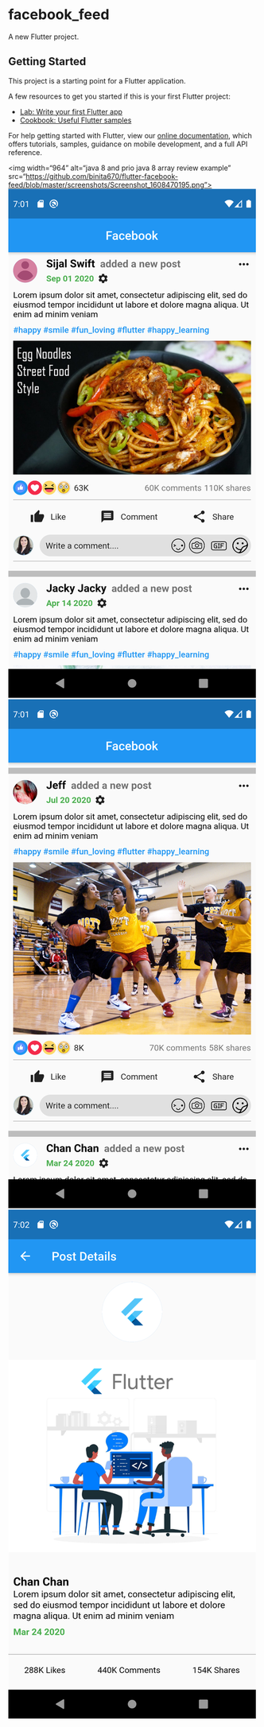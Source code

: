 # facebook_feed

A new Flutter project.

## Getting Started

This project is a starting point for a Flutter application.

A few resources to get you started if this is your first Flutter project:

- [Lab: Write your first Flutter app](https://flutter.dev/docs/get-started/codelab)
- [Cookbook: Useful Flutter samples](https://flutter.dev/docs/cookbook)

For help getting started with Flutter, view our
[online documentation](https://flutter.dev/docs), which offers tutorials,
samples, guidance on mobile development, and a full API reference.

<img width=“964” alt=“java 8 and prio java 8  array review example” src=“https://github.com/binita670/flutter-facebook-feed/blob/master/screenshots/Screenshot_1608470195.png”>
![frontPage image](https://github.com/binita670/flutter-facebook-feed/blob/master/screenshots/Screenshot_1608470195.png)
![image](https://github.com/binita670/flutter-facebook-feed/blob/master/screenshots/Screenshot_1608470220.png)
![image](https://github.com/binita670/flutter-facebook-feed/blob/master/screenshots/Screenshot_1608470244.png)
